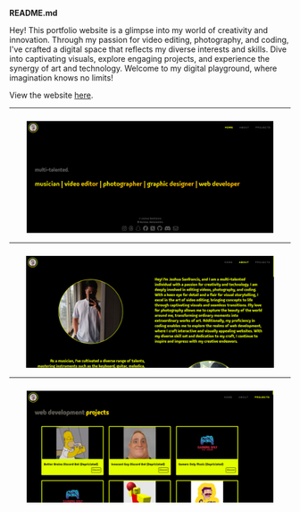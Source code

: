 **README.md**

<p background-color="black" align="left">Hey! This portfolio website is a glimpse into my world of creativity and innovation. Through my passion for video editing, photography, and coding, I've crafted a digital space that reflects my diverse interests and skills. Dive into captivating visuals, explore engaging projects, and experience the synergy of art and technology. Welcome to my digital playground, where imagination knows no limits! </p>

View the website [here](https://bit.ly/js25portfolio).

___
###


<div align="center">
  <img height="200" src="Screenshot 2024-04-15 000337.png"  />
</div>

___
###

<div align="center">
  <img height="200" src="Screenshot 2024-04-15 000408.png"  />
</div>

___
###

<div align="center">
  <img height="200" src="Screenshot 2024-04-15 000443.png"  />
</div>

###
